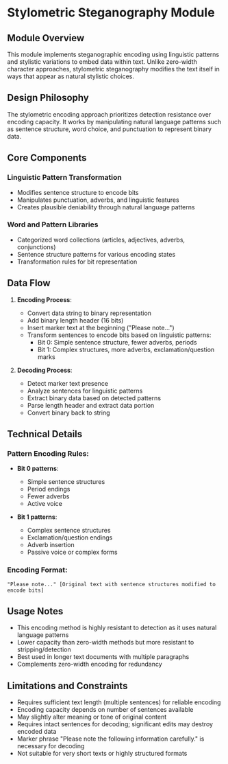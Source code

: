 # Stylometric Steganography Module

## Module Overview
This module implements steganographic encoding using linguistic patterns and stylistic variations to embed data within text. Unlike zero-width character approaches, stylometric steganography modifies the text itself in ways that appear as natural stylistic choices.

## Design Philosophy
The stylometric encoding approach prioritizes detection resistance over encoding capacity. It works by manipulating natural language patterns such as sentence structure, word choice, and punctuation to represent binary data.

## Core Components

### Linguistic Pattern Transformation
- Modifies sentence structure to encode bits
- Manipulates punctuation, adverbs, and linguistic features
- Creates plausible deniability through natural language patterns

### Word and Pattern Libraries
- Categorized word collections (articles, adjectives, adverbs, conjunctions)
- Sentence structure patterns for various encoding states
- Transformation rules for bit representation

## Data Flow

1. **Encoding Process**:
   - Convert data string to binary representation
   - Add binary length header (16 bits)
   - Insert marker text at the beginning ("Please note...")
   - Transform sentences to encode bits based on linguistic patterns:
     - Bit 0: Simple sentence structure, fewer adverbs, periods
     - Bit 1: Complex structures, more adverbs, exclamation/question marks

2. **Decoding Process**:
   - Detect marker text presence
   - Analyze sentences for linguistic patterns
   - Extract binary data based on detected patterns
   - Parse length header and extract data portion
   - Convert binary back to string

## Technical Details

### Pattern Encoding Rules:
- **Bit 0 patterns**:
  - Simple sentence structures
  - Period endings
  - Fewer adverbs
  - Active voice

- **Bit 1 patterns**:
  - Complex sentence structures
  - Exclamation/question endings
  - Adverb insertion
  - Passive voice or complex forms

### Encoding Format:
```
"Please note..." [Original text with sentence structures modified to encode bits]
```

## Usage Notes

- This encoding method is highly resistant to detection as it uses natural language patterns
- Lower capacity than zero-width methods but more resistant to stripping/detection
- Best used in longer text documents with multiple paragraphs
- Complements zero-width encoding for redundancy

## Limitations and Constraints

- Requires sufficient text length (multiple sentences) for reliable encoding
- Encoding capacity depends on number of sentences available
- May slightly alter meaning or tone of original content
- Requires intact sentences for decoding; significant edits may destroy encoded data
- Marker phrase "Please note the following information carefully." is necessary for decoding
- Not suitable for very short texts or highly structured formats